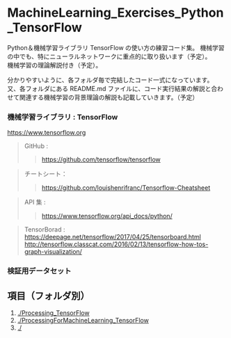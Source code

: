 # MachineLearning_Exercises_Python_TensorFlow
Python＆機械学習ライブラリ TensorFlow の使い方の練習コード集。
機械学習の中でも、特にニューラルネットワークに重点的に取り扱います（予定）。</br>
機械学習の理論解説付き（予定）。</br>

分かりやすいように、各フォルダ毎で完結したコード一式になっています。</br>
又、各フォルダにある README.md ファイルに、コード実行結果の解説と合わせて関連する機械学習の背景理論の解説も記載していきます。（予定）


### 機械学習ライブラリ : TensorFlow

https://www.tensorflow.org </br>

> GitHub : 
>> https://github.com/tensorflow/tensorflow </br>

> チートシート： </br>
>> https://github.com/louishenrifranc/Tensorflow-Cheatsheet </br>

> API 集 : </br>
>> https://www.tensorflow.org/api_docs/python/ </br>

> TensorBorad : </br>
https://deepage.net/tensorflow/2017/04/25/tensorboard.html </br>
http://tensorflow.classcat.com/2016/02/13/tensorflow-how-tos-graph-visualization/</br>

### 検証用データセット
> 

## 項目（フォルダ別）

1. [./Processing_TensorFlow](https://github.com/Yagami360/MachineLearning_Exercises_Python_TensorFlow/tree/master/Processing_TensorFlow)
1. [./ProcessingForMachineLearning_TensorFlow](https://github.com/Yagami360/MachineLearning_Exercises_Python_TensorFlow/tree/master/ProcessingForMachineLearning_TensorFlow)
1. [./]()